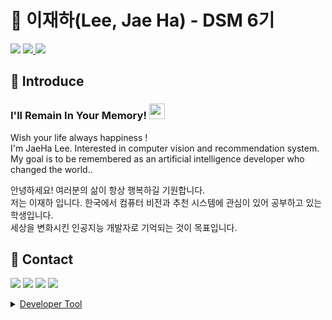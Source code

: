 # 🦫 </a> 이재하(Lee, Jae Ha) - DSM 6기  
<a href="https://www.github.com/CV-JaeHa"><img src="https://img.shields.io/badge/Github-black?style=for-the-badge&logo=github&logoColor=white"></a> <!-- Github -->
<a href="https://velog.io/@taki0412"><img src="https://img.shields.io/badge/Velog-4FC08D?style=for-the-badge&logo=Vector Logo Zone&logoColor=white"> <!-- Velog -->
<a href="http://portfolio-jaeha.kro.kr"><img src="https://img.shields.io/badge/PortFolio-black?style=for-the-badge&logo=notion&logoColor=white"></a> <!-- Portfolio(Notion) -->

## 🎤 </a> Introduce
### I'll Remain In Your Memory! <img src="https://media.giphy.com/media/hvRJCLFzcasrR4ia7z/giphy.gif" width="25px">
Wish your life always happiness !  
I'm JaeHa Lee. Interested in computer vision and recommendation system.  
My goal is to be remembered as an artificial intelligence developer who changed the world..

안녕하세요! 여러분의 삶이 항상 행복하길 기원합니다.  
저는 이재하 입니다. 한국에서 컴퓨터 비전과 추천 시스템에 관심이 있어 공부하고 있는 학생입니다.  
세상을 변화시킨 인공지능 개발자로 기억되는 것이 목표입니다.

## 📝 Contact
<a href="mailto:taki041210@naver.com"><img src="https://img.shields.io/badge/Naver-03C75A?style=for-the-badge&logo=naver&logoColor=white"></a>
<a href="matilto:taki041210@gmail.com"><img src="https://img.shields.io/badge/Gmail-EA4335?style=for-the-badge&logo=gmail&logoColor=white"></a>
<a href="https://www.facebook.com/JaeHa0412/"><img src="https://img.shields.io/badge/Facebook-1877F2?style=for-the-badge&logo=facebook&logoColor=white"></a>
<a href="https://www.instagram.com/jae_ha_0412/"><img src="https://img.shields.io/badge/Instargram-E4405F?style=for-the-badge&logo=Instagram&logoColor=white">
</br>

<details>
<summary>Developer Tool</summary>
<div markdown="1">


# Language
<img src="https://img.shields.io/badge/C-A8B9CC?style=for-the-badge&logo=C&logoColor=white">
<img src="https://img.shields.io/badge/Python-3776AB?style=for-the-badge&logo=python&logoColor=white">

## Library
<img src="https://img.shields.io/badge/Pytorch-EE4C2C?style=for-the-badge&logo=pytorch&logoColor=white">
<img src="https://img.shields.io/badge/OpenCV-5C3EE8?style=for-the-badge&logo=openCV&logoColor=white">
<img src="https://img.shields.io/badge/Sickit_Learn-F7931E?style=for-the-badge&logo=scikit-learn&logoColor=white">
<img src="https://img.shields.io/badge/Numpy-013243?style=for-the-badge&logo=numpy&logoColor=white">
<img src="https://img.shields.io/badge/pandas-150458?style=for-the-badge&logo=pandas&logoColor=white">
<!-- <img src="https://img.shields.io/badge/matplotlib-FF9933?style=for-the-badge&logo=matplotlib&logoColor=white"> -->
<img src="https://img.shields.io/badge/flask-black?style=for-the-badge&logo=flask&logoColor=white">

# Tools
<img src="https://img.shields.io/badge/Pycharm-black?style=for-the-badge&logo=pycharm&logoColor=white">
<img src="https://img.shields.io/badge/VS_Code-007ACC?style=for-the-badge&logo=vscode&logoColor=white">
<img src="https://img.shields.io/badge/Anaconda-44A833?style=for-the-badge&logo=anaconda&logoColor=white">
<img src="https://img.shields.io/badge/Docker-2496ED?style=for-the-badge&logo=docker&logoColor=white">
<img src="https://img.shields.io/badge/Notion-black?style=for-the-badge&logo=notion&logoColor=white">
<img src="https://img.shields.io/badge/Slack-4A154B?style=for-the-badge&logo=slack&logoColor=white">
